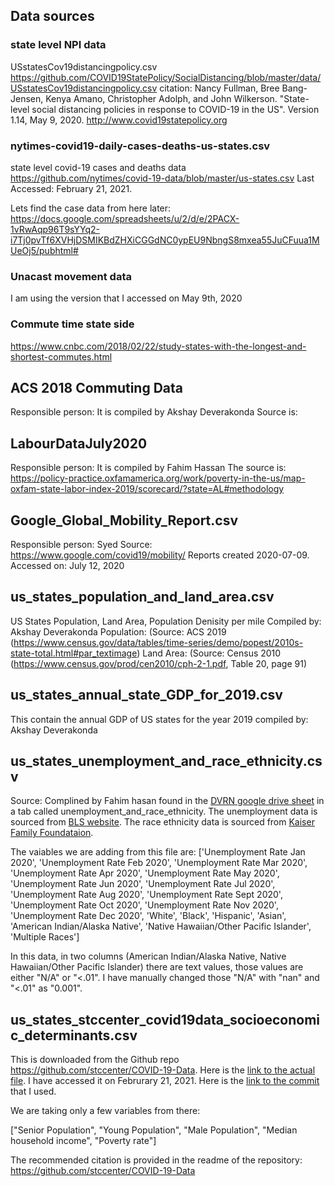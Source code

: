 ## Data sources
### state level NPI data
USstatesCov19distancingpolicy.csv
https://github.com/COVID19StatePolicy/SocialDistancing/blob/master/data/USstatesCov19distancingpolicy.csv
citation:
Nancy Fullman, Bree Bang-Jensen, Kenya Amano, Christopher Adolph, and John Wilkerson. "State-level social distancing policies in response to COVID-19 in the US". Version 1.14, May 9, 2020. http://www.covid19statepolicy.org

### nytimes-covid19-daily-cases-deaths-us-states.csv
state level covid-19 cases and deaths data
https://github.com/nytimes/covid-19-data/blob/master/us-states.csv
Last Accessed: February 21, 2021.

Lets find the case data from here later:
https://docs.google.com/spreadsheets/u/2/d/e/2PACX-1vRwAqp96T9sYYq2-i7Tj0pvTf6XVHjDSMIKBdZHXiCGGdNC0ypEU9NbngS8mxea55JuCFuua1MUeOj5/pubhtml#

### Unacast movement data
I am using the version that I accessed on May 9th, 2020

### Commute time state side
https://www.cnbc.com/2018/02/22/study-states-with-the-longest-and-shortest-commutes.html

## ACS 2018 Commuting Data
Responsible person: It is compiled by Akshay Deverakonda
Source is: 

## LabourDataJuly2020
Responsible person: It is compiled by Fahim Hassan
The source is: https://policy-practice.oxfamamerica.org/work/poverty-in-the-us/map-oxfam-state-labor-index-2019/scorecard/?state=AL#methodology

## Google_Global_Mobility_Report.csv
Responsible person: Syed
Source: https://www.google.com/covid19/mobility/
Reports created 2020-07-09.
Accessed on: July 12, 2020

## us_states_population_and_land_area.csv
US States Population, Land Area, Population Denisity per mile
Compiled by: Akshay Deverakonda
Population: (Source: ACS 2019 (https://www.census.gov/data/tables/time-series/demo/popest/2010s-state-total.html#par_textimage)
Land Area:  (Source: Census 2010 (https://www.census.gov/prod/cen2010/cph-2-1.pdf, Table 20, page 91)

## us_states_annual_state_GDP_for_2019.csv
This contain the annual GDP of US states for the year 2019
compiled by: Akshay Deverakonda

## us_states_unemployment_and_race_ethnicity.csv
Source: Complined by Fahim hasan found in the [DVRN google drive sheet](https://docs.google.com/spreadsheets/d/14u-ITLW0iIKfiWZxIR9vmpIdslvvj2Pm5g9MPSCJOWg/edit#gid=305453204) in a tab called unemployment_and_race_ethnicity. The unemployment data is sourced from [BLS website](https://www.bls.gov/charts/state-employment-and-unemployment/state-unemployment-rates-animated.htm). The race ethnicity data is sourced from [Kaiser Family Foundataion](https://www.kff.org/other/state-indicator/distribution-by-raceethnicity/?currentTimeframe=0&sortModel=%7B%22colId%22:%22Location%22,%22sort%22:%22asc%22%7D).

The vaiables we are adding from this file are: ['Unemployment Rate Jan 2020',
	'Unemployment Rate Feb 2020',
	'Unemployment Rate Mar 2020',
	'Unemployment Rate Apr 2020',
	'Unemployment Rate May 2020',
	'Unemployment Rate Jun 2020',
	'Unemployment Rate Jul 2020',
	'Unemployment Rate Aug 2020',
	'Unemployment Rate Sept 2020',
	'Unemployment Rate Oct 2020',
	'Unemployment Rate Nov 2020',
	'Unemployment Rate Dec 2020',
	'White',
	'Black',
	'Hispanic',
	'Asian',
	'American Indian/Alaska Native',
	'Native Hawaiian/Other Pacific Islander',
	'Multiple Races']

In this data, in two columns (American Indian/Alaska Native, Native Hawaiian/Other Pacific Islander) there are text values, those values are either "N/A" or "<.01". I have manually changed those "N/A" with "nan" and "<.01" as "0.001".

## us_states_stccenter_covid19data_socioeconomic_determinants.csv
This is downloaded from the Github repo https://github.com/stccenter/COVID-19-Data. Here is the [link to the actual file](https://github.com/stccenter/COVID-19-Data/blob/master/Socioeconomic%20Data/Socioeconomic%20determinants/socioeconomic%20determinant%20for%20state.csv). I have accessed it on Februrary 21, 2021. Here is the [link to the commit](https://github.com/stccenter/COVID-19-Data/commit/2512dd22845a47090ce534fd69978df882ffd361) that I used.

We are taking only a few variables from there:

["Senior Population",
"Young Population",
"Male Population",
"Median household income",
"Poverty rate"]

The recommended citation is provided in the readme of the repository: https://github.com/stccenter/COVID-19-Data